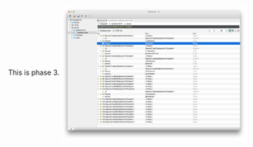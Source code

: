 This is phase 3.
<img src="https://github.com/jhzhaofred/EC500/blob/master/MongoDB/phase3/Phase3.png" width = "375" height = "273" alt="Laptop" align=center />

